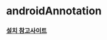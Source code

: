 # androidAnnotation


### [설치 참고사이트](https://www.jayway.com/2014/12/19/androidannotations-setup-android-studio/)